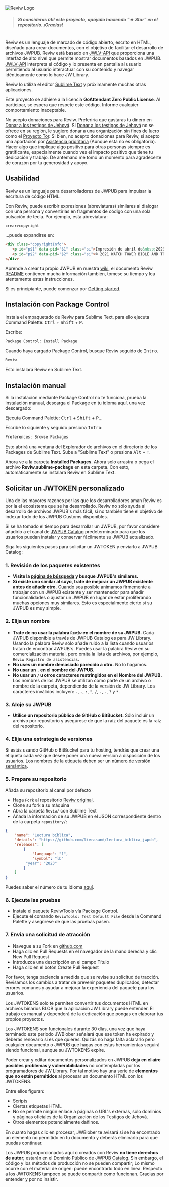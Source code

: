 ![Reviw Logo](https://github.com/livrasand/Reviw/assets/104039397/3202a0b1-266c-4815-a4ba-35b470965e7a)
> ##### Si consideras útil este proyecto, apóyalo haciendo "★ Star" en el repositorio. ¡Gracias!

#
Reviw es un lenguaje de marcado de código abierto, escrito en HTML, diseñado para crear documentos, con el objetivo de facilitar el desarrollo de archivos JWPUB. Reviw está basado en [JWLV-API](https://github.com/livrasand/JW-Library-Visualizer-API) que proporciona una interfaz de alto nivel que permite mostrar documentos basados en JWPUB. [JWLV-API](https://github.com/livrasand/JW-Library-Visualizer-API) interpreta el código y lo presenta en pantalla al usuario permitiendo al usuario interactuar con su contenido y navegar idénticamente como lo hace JW Library.

Reviw lo utiliza el editor [Sublime Text](https://github.com/sublimehq) y próximamente muchas otras aplicaciones.

Este proyecto se adhiere a la licencia <b>GoAttendant Zero Public License</b>. Al participar, se espera que respete este código. Informe cualquier comportamiento inaceptable.

No acepto donaciones para Reviw. Preferiría que gastaras tu dinero en [Donar a los testigos de Jehová](https://donate.jw.org/). Si [Donar a los testigos de Jehová](https://donate.jw.org/) no se ofrece en su región, le sugiero donar a una organización sin fines de lucro como el [Proyecto Tor](https://donate.torproject.org/). Si bien, no acepto donaciones para Reviw, si acepto una aportación por [Asistencia prioritaria](https://github.com/bedan1/Reviw/edit/main/README.md#asistencia-prioritaria) (Aunque esta no es obligatoria). Hacer algo que implique algo positivo para otras personas siempre es gratificante, especialmente cuando ves el impacto positivo que tiene tu dedicación y trabajo. De antemano me tomo un momento para agradecerte de corazón por tu generosidad y apoyo. 

## Usabilidad
Reviw es un lenguaje para desarrolladores de JWPUB para impulsar la escritura de código HTML.

Con Reviw, puede escribir expresiones (abreviaturas) similares al dialogar con una persona y convertirlas en fragmentos de código con una sola pulsación de tecla. Por ejemplo, esta abreviatura:

```html
crear>copyright
```
...puede expandirse en:
```html
<div class="copyrightInfo">
   <p id="p$1" data-pid="$1" class="si">Impresión de abril de&nbsp;2023</p>
   <p id="p$2" data-pid="$2" class="si">© 2021 WATCH TOWER BIBLE AND TRACT SOCIETY OF PENNSYLVANIA</p>
</div>
```
Aprende a crear tu propio JWPUB en nuestra [wiki](https://github.com/livrasand/Reviw/wiki), el documento Reviw [README](https://github.com/livrasand/Reviw#readme) contienen mucha información también, tómese su tiempo y lea atentamente estas instrucciones.

Si es principiante, puede comenzar por [Getting started](https://github.com/livrasand/Reviw/wiki/Getting-started).

## Instalación con Package Control
Instala el empaquetado de Reviw para Sublime Text, para ello ejecuta Command Palette: <kbd>Ctrl</kbd> + <kbd>Shift</kbd> + <kbd>P</kbd>.

Escribe:
```html
Package Control: Install Package
```

Cuando haya cargado Package Control, busque Reviw seguido de <kbd>Intro</kbd>.
```html
Reviw
```

Esto instalará Reviw en Sublime Text.

## Instalación manual
Si la instalación mediante Package Control no te funciona, prueba la instalación manual, descarga el Package en tu idioma [aquí](https://github.com/livrasand/Reviw/releases), una vez descargado:

Ejecuta Command Palette: <kbd>Ctrl</kbd> + <kbd>Shift</kbd> + <kbd>P</kbd>...

Escribe lo siguiente y seguido presiona <kbd>Intro</kbd>:
```html
Preferences: Browse Packages
```

Esto abrirá una ventana del Explorador de archivos en el directorio de los Packages de Sublime Text. Sube a "Sublime Text" o presiona <kbd>Alt</kbd> + <kbd>↑</kbd>.

Ahora ve a la carpeta <b>Installed Packages</b>. Ahora solo arrastra o pega el archivo <b>Reviw.sublime-package</b> en esta carpeta. Con esto, automáticamente se instalará Reviw en Sublime Text.

## Solicitar un JWTOKEN personalizado
Una de las mayores razones por las que los desarrolladores aman Reviw es por la el ecosistema que se ha desarrollado. Reviw no sólo ayuda al desarrollo de archivos JWPUB's más fácil, si no también tiene el objetivo de indexar todo de los JWPUB Customs disponibles.

Si se ha tomado el tiempo para desarrollar un JWPUB, por favor considere añadirlo a el canal de <a href="https://livrasand.github.io/jwpub-catalog.html">JWPUB Catalog</a> predeterminado para que los usuarios puedan instalar y conservar fácilmente su JWPUB actualizado. 

Siga los siguientes pasos para solicitar un JWTOKEN y enviarlo a JWPUB Catalog:

### 1. Revisión de los paquetes existentes
- **Visite la <a href="https://livrasand.github.io/jwpub-catalog.html">página de búsqueda</a> y busque JWPUB's similares.**
- **Si existe uno similar al suyo, trate de mejorar un JWPUB existente antes de añadir otro.** Cuando sea posible animamos firmemente a trabajar con un JWPUB existente y ser mantenedor para añadir funcionalidades o ajustar un JWPUB en lugar de estar proliferando muchas opciones muy similares. Esto es especialmente cierto si su JWPUB es muy simple.

### 2. Elija un nombre
- **Trate de no usar la palabra `Reviw` en el nombre de su JWPUB.** Cada JWPUB disponible a través de JWPUB Catalog es para JW Library. Usando la palabra Reviw sólo añade ruido a la lista cuando usuarios tratan de encontrar JWPUB´s. Puedes usar la palabra Reviw en su comercialización material, pero omita la lista de archivos, por ejemplo, `Reviw Registro de asistencias`.
- **No uses un nombre demasiado parecido a otro.** No lo hagamos.
- **No usar un `.` en el nombre del JWPUB.**
- **No usar un `/` u otros caracteres restringidos en el Nombre del JWPUB.** Los nombres de los JWPUB se utilizan como parte de un archivo o nombre de la carpeta, dependiendo de la versión de JW Library. Los caracteres inválidos incluyen: `-`, `-`, `:`, `"`, `/`, `-`, `-`, `?` y `*`.

### 3. Aloje su JWPUB
- **Utilice un repositorio público de GitHub o BitBucket.** Sólo incluir un archivo por repositorio y asegúrese de que la raíz del paquete es la raíz del repositorio.

### 4. Elija una estrategia de versiones
Si estás usando GitHub o BitBucket para tu hosting, tendrás que crear una etiqueta cada vez que desee poner una nueva versión a disposición de los usuarios. Los nombres de la etiqueta deben ser un <a href="http://semver.org/">número de versión semántica</a>.

### 5. Prepare su repositorio
Añada su repositorio al canal por defecto

- Haga `Fork` al repositorio <a href="https://github.com/livrasand/Reviw/">Reviw original</a>.
- Clone su fork a su máquina
- Abra la carpeta `Reviw/` con Sublime Text
- Añada la información de su JWPUB en el JSON correspondiente dentro de la carpeta `repository/`:
```json
{
	"name": "Lectura bíblica",
	"details": "https://github.com/livrasand/lectura_biblica_jwpub",
	"releases": [
		{
			"language": "1",
			"symbol": "lb"
         "year": "2023"
		}
	]
}
```

Puedes saber el número de tu idioma [aquí](https://www.jw.org/es/languages).

### 6. Ejecute las pruebas
- Instale el paquete ReviwTools vía Package Control.
- Ejecute el comando `ReviwTools: Test Default File` desde la Command Palette y asegúrese de que las pruebas pasen.

### 7. Envia una solicitud de atracción
- Navegue a su Fork en <a href="https://github.com/">github.com</a>
- Haga clic en Pull Requests en el navegador de la mano derecha y clic New Pull Request
- Introduzca una descripción en el campo Título
- Haga clic en el botón Create Pull Request

Por favor, tenga paciencia a medida que se revise su solicitud de tracción. Revisamos los cambios a tratar de prevenir paquetes duplicados, detectar errores comunes y ayudar a mejorar la experiencia del paquete para los usuarios. 

Los JWTOKENS solo te permiten convertir tus documentos HTML en archivos binarios BLOB que la aplicación JW Library puede entender. El trabajo es manual y dependerá de la dedicación que pongas en elaborar tus propios proyectos.

Los JWTOKENS son funcionales durante 30 días, una vez que haya terminado este periodo JWBlober señalará que ese token ha expirado y deberás renovarlo si es que quieres. Quizás no haga falta aclararlo pero cualquier documento o JWPUB que hagas con estas herramientas seguirá siendo funcional, aunque su JWTOKENS expire.

Poder crear y editar documentos personalizados en JWPUB **deja en el aire posibles problemas y vulnerabilidades** no contempladas por los programadores de JW Library. Por tal motivo hay una serie de **elementos que no están permitidos** al procesar un documento HTML con los JWTOKENS.

Entre ellos figuran:
* Scripts
* Ciertas etiquetas HTML
* No se permite ningún enlace a páginas o URL's externas, solo dominios y páginas oficiales de la Organización de los Testigos de Jehová.
* Otros elementos potencialmente dañinos.

En cuanto hagas clic en procesar, JWBlober te avisará si se ha encontrado un elemento no permitido en tu documento y deberás eliminarlo para que puedas continuar.

Los JWPUB proporcionados aquí o creados con Reviw **no tiene derechos de autor**; estarán en el Dominio Público de [JWPUB Catalog](https://livrasand.github.io/jwpub-catalog.html). Sin embargo, el código y los métodos de producción no se pueden compartir; Lo mismo ocurre con el material de origen: puede encontrarlo todo en línea. Respecto a los JWTOKENS tampoco se puede compartir como funcionan. Gracias por entender y por no insistir.
